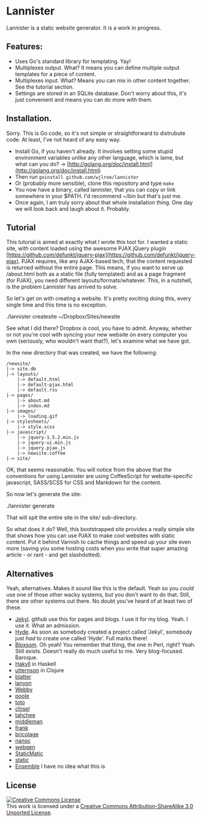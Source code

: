 # Lannister

Lannister is a static website generator. It is a work in progress.

## Features:

* Uses Go's standard library for templating. Yay!
* Multiplexes output. What? It means you can define multiple output templates for a piece of content.
* Multiplexes input. What? Means you can mix in other content together. See the tutorial section.
* Settings are stored in an SQLite database. Don't worry about this, it's just convenient and means you can do more with them.

## Installation.

Sorry. This is Go code, so it's not simple or straightforward to distrubute code. At least, I've not heard of any easy way.

* Install Go, if you haven't already. It involves setting some stupid environment variables unlike any other language, which is lame, but what can you do? -> [http://golang.org/doc/install.html](http://golang.org/doc/install.html)
* Then run `goinstall github.com/wjlroe/lannister`
* Or (probably more sensible), clone this repository and type `make`
* You now have a binary, called lannister, that you can copy or link somewhere in your $PATH. I'd recommend ~/bin but that's just me.
* Once again, I am truly sorry about that whole installation thing. One day we will look back and laugh about it. Probably.

## Tutorial

This tutorial is aimed at exactly what I wrote this tool for. I wanted a static site, with content loaded using the awesome PJAX jQuery plugin [https://github.com/defunkt/jquery-pjax](https://github.com/defunkt/jquery-pjax). PJAX requires, like any AJAX-based tech, that the content requested is returned without the entire page. This means, if you want to serve up /about.html both as a static file (fully templated) and as a page fragment (for PJAX), you need different layouts/formats/whatever. This, in a nutshell, is the problem Lannister has arrived to solve.

So let's get on with creating a website. It's pretty exciting doing this, every single time and this time is no exception.

   ./lannister createsite ~/Dropbox/Sites/newsite

See what I did there? Dropbox is cool, you have to admit. Anyway, whether or not you're cool with syncing your new website on every computer you own (seriously, who wouldn't want that?), let's examine what we have got.

In the new directory that was created, we have the following:

    /newsite/
    |-> site.db
    |-> layouts/
        |-> default.html
        |-> default-pjax.html
        |-> default.rss
    |-> pages/
        |-> about.md
        |-> index.md
    |-> images/
        |-> loading.gif
    |-> stylesheets/
        |-> style.scss
    |-> javascript/
        |-> jquery-1.5.2.min.js
        |-> jquery-ui.min.js
        |-> jquery.pjax.js
        |-> newsite.coffee
    |-> site/

OK, that seems reasonable. You will notice from the above that the conventions for using Lannister are using CoffeeScript for website-specific javascript, SASS/SCSS for CSS and Markdown for the content.

So now let's generate the site:

   ./lannister generate

That will spit the entire site in the site/ sub-directory.

So what does it do? Well, this bootstrapped site provides a really simple site that shows how you can use PJAX to make cool websites with static content. Put it behind Varnish to cache things and speed up your site even more (saving you some hosting costs when you write that super amazing article - or rant - and get slashdotted).

## Alternatives

Yeah, alternatives. Makes it sound like this is the default. Yeah so you *could* use one of those other wacky systems, but you don't want to do that. Still, there *are* other systems out there. No doubt you've heard of at least two of these.

* [Jekyl](https://github.com/mojombo/jekyll). github use this for pages and blogs. I use it for my blog. Yeah. I use it. What an admission.
* [Hyde](http://ringce.com/hyde). As soon as somebody created a project called 'Jekyl', somebody just *had* to create one called 'Hyde'. Full marks there!
* [Bloxsom](http://www.blosxom.com/). Oh yeah! You remember that thing, the one in Perl, right? Yeah. Still exists. Doesn't really do much useful to me. Very blog-focused. Baroque.
* [Hakyll](http://jaspervdj.be/hakyll/index.html) in Haskell
* [utternson](https://github.com/pepijndevos/utterson) in Clojure
* [blatter](http://bitbucket.org/jek/blatter/)
* [lanyon](http://bitbucket.org/arthurk/lanyon/)
* [Webby](http://webby.rubyforge.org/)
* [poole](https://bitbucket.org/obensonne/poole/src)
* [toto](http://cloudhead.io/toto)
* [chisel](https://github.com/dz/chisel)
* [tahchee](http://ivy.fr/tahchee/)
* [middleman](https://github.com/tdreyno/middleman)
* [frank](https://github.com/blahed/frank)
* [bricolage](http://bricolagecms.org/)
* [nanoc](http://nanoc.stoneship.org/)
* [webgen](http://webgen.rubyforge.org/)
* [StaticMatic](http://staticmatic.rubyforge.org/)
* [static](http://static.newqdev.com/)
* [Ensemble](https://launchpad.net/ensemble) I have no idea what this is

## License

<a rel="license" href="http://creativecommons.org/licenses/by-sa/3.0/"><img alt="Creative Commons License" style="border-width:0" src="http://i.creativecommons.org/l/by-sa/3.0/88x31.png" /></a><br />This work is licensed under a <a rel="license" href="http://creativecommons.org/licenses/by-sa/3.0/">Creative Commons Attribution-ShareAlike 3.0 Unported License</a>.

